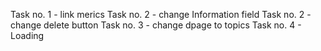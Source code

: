 Task no. 1 - link merics
Task no. 2 - change Information field
Task no. 2 - change delete button
Task no. 3 - change dpage to topics
Task no. 4 - Loading
